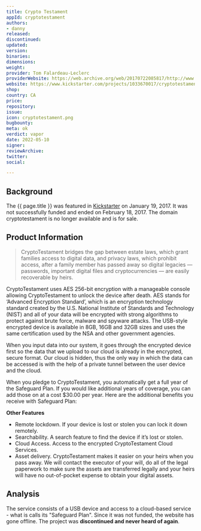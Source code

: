 ```yaml
---
title: Crypto Testament
appId: cryptotestament
authors:
- danny
released: 
discontinued: 
updated: 
version: 
binaries: 
dimensions: 
weight: 
provider: Tom Falardeau-Leclerc
providerWebsite: https://web.archive.org/web/20170722085817/http://www.cryptotestament.com/
website: https://www.kickstarter.com/projects/1033670017/cryptotestament
shop: 
country: CA
price: 
repository: 
issue: 
icon: cryptotestament.png
bugbounty: 
meta: ok
verdict: vapor
date: 2022-05-10
signer: 
reviewArchive: 
twitter: 
social: 

---
```


## Background

The {{ page.title }} was featured in [Kickstarter](https://www.kickstarter.com/projects/1033670017/cryptotestament) on January 19, 2017. It was not successfully funded and ended on February 18, 2017. The domain cryptotestament is no longer available and is for sale. 

## Product Information 

> CryptoTestament bridges the gap between estate laws, which grant families access to digital data, and privacy laws, which prohibit access, after a family member has passed away so digital legacies — passwords, important digital files and cryptocurrencies — are easily recoverable by heirs.
> 
CryptoTestament uses AES 256-bit encryption with a manageable console allowing CryptoTestament to unlock the device after death. AES stands for ‘Advanced Encryption Standard’, which is an encryption technology standard created by the U.S. National Institute of Standards and Technology (NIST) and all of your data will be encrypted with strong algorithms to protect against brute force, malware and spyware attacks. The USB-style encrypted device is available in 8GB, 16GB and 32GB sizes and uses the same certification used by the NSA and other government agencies.  
> 
When you input data into our system, it goes through the encrypted device first so the data that we upload to our cloud is already in the encrypted, secure format. Our cloud is hidden, thus the only way in which the data can be accessed is with the help of a private tunnel between the user device and the cloud.
> 
When you pledge to CryptoTestament, you automatically get a full year of the Safeguard Plan. If you would like additional years of coverage, you can add those on at a cost $30.00 per year. Here are the additional benefits you receive with Safeguard Plan:

**Other Features**
>
- Remote lockdown. If your device is lost or stolen you can lock it down remotely. 
- Searchability. A search feature to find the device if it’s lost or stolen. 
- Cloud Access. Access to the encrypted CryptoTestament Cloud Services. 
- Asset delivery. CryptoTestament makes it easier on your heirs when you pass away. We will contact the executor of your will, do all of the legal paperwork to make sure the assets are transferred legally and your heirs will have no out-of-pocket expense to obtain your digital assets.

## Analysis 

The service consists of a USB device and access to a cloud-based service - what is calls its "Safeguard Plan". Since it was not funded, the website has gone offline. The project was **discontinued and never heard of again**. 